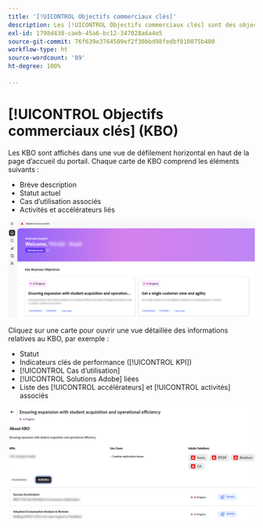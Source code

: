 ```yaml
---
title: '[!UICONTROL Objectifs commerciaux clés]'
description: Les [!UICONTROL Objectifs commerciaux clés] sont des objectifs de haut niveau qu’un client ou une cliente vise grâce à son partenariat avec Adobe.
exl-id: 1798d438-caeb-45a6-bc12-347028a6a4e5
source-git-commit: 76f639e3764509ef2f30bbd98fedbf010075b400
workflow-type: ht
source-wordcount: '89'
ht-degree: 100%

---
```


# [!UICONTROL Objectifs commerciaux clés] (KBO)

Les KBO sont affichés dans une vue de défilement horizontal en haut de la page d’accueil du portail. Chaque carte de KBO comprend les éléments suivants :

* Brève description
* Statut actuel
* Cas d’utilisation associés
* Activités et accélérateurs liés

![kbo-home-page](/help/adobe-success-portal/assets/kbo-home-page.png)

Cliquez sur une carte pour ouvrir une vue détaillée des informations relatives au KBO, par exemple :

* Statut
* Indicateurs clés de performance ([!UICONTROL KPI])
* [!UICONTROL Cas d’utilisation]
* [!UICONTROL Solutions Adobe] liées
* Liste des [!UICONTROL accélérateurs] et [!UICONTROL activités] associés

![about-kbo-example](/help/adobe-success-portal/assets/about-kbo-example.png)
